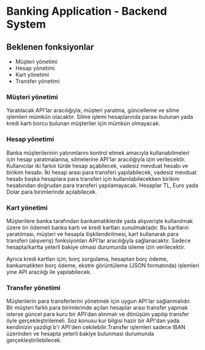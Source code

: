 # Banking Application - Backend System

## Beklenen fonksiyonlar
* Müşteri yönetimi
* Hesap yönetimi
* Kart yönetimi
* Transfer yönetimi

### Müşteri yönetimi
Yaratılacak API'lar aracılığıyla; müşteri yaratma, güncelleme ve silme işlemleri mümkün olacaktır. Silme işlemi hesaplarında
parası bulunan yada kredi kartı borcu bulunan müşteriler için mümkün olmayacak.

### Hesap yönetimi
Banka müşterilerinin yatırımlarını kontrol etmek amacıyla kullanabilmeleri için hesap yaratmalarına, silmelerine API'lar
aracılığıyla izin verilecektir. Kullanıcılar iki farkılı türde hesap açabilecek, vadesiz mevduat hesabı ve birikim hesabı.
İki hesap arası para transferi yapılabilecek, vadesiz mevduat hesabı başka hesaplara para transferi için kullanılabilecekken
birikim hesabından doğrudan para transferi yapılamayacak. Hesaplar TL, Euro yada Dolar para birimlerinde açılabilecek.

### Kart yönetimi
Müşterilere banka tarafından bankamatiklerde yada alışverişte kullanılmak üzere ön ödemeli banka kartı ve kredi kartları
sunulmaktadır. Bu kartların yaratılması, müşteri ve hesapla ilişkilendirilmesi, kart kullanarak para transferi (alışveriş)
fonksiyonları API'lar aracılığıyla sağlanacaktır. Sadece hesapta/kartta yeterli bakiye olmasi durumunda isleme izin verilecektir.

Ayrıca kredi kartları için; borç sorgulama, hesaptan borç ödeme, bankamatikten borç ödeme, ekstre görüntüleme (JSON formatında)
işlemleri yine API aracılığı ile yapılabilecek.

### Transfer yönetimi
Müşterilerin para transferlerini yönetmek için uygun API'lar sağlanmalıdır. Bir müşteri farklı para birimlerinde açılan
hesaplar arası transfer yapmak isterse güncel para kuru bir API'dan alınmalı ve dönüşüm yapılıp transfer öyle gerçekleştirilemeli.
Soz konusu kur bilgisi hazir bir API'dan yada kendinizin yazdigi b'r API'den cekilebilir.Transfer işlemleri sadece IBAN üzerinden
ve hesapta yeterli bakiye bulunmasi durumunda gerçekleştirilebilecek.